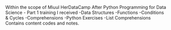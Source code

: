 Within the scope of Miuul HerDataCamp
After Python Programming for Data Science - Part 1 training
I received
-Data Structures
-Functions
-Conditions & Cycles
-Comprehensions
-Python Exercises
-List Comprehensions
Contains content codes and notes.
